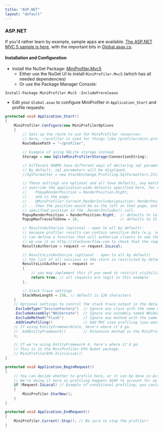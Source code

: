 ```yaml
---
title: "ASP.NET"
layout: "default"
---
```

### ASP.NET
If you'd rather learn by example, sample apps are available. [The ASP.NET MVC 5 sample is here](https://github.com/MiniProfiler/dotnet/tree/master/samples/Samples.Mvc5), with the important bits in [Global.asax.cs](https://github.com/MiniProfiler/dotnet/blob/master/samples/Samples.Mvc5/Global.asax.cs).

#### Installation and Configuration

* Install the NuGet Package: [MiniProfiler.Mvc5](https://www.nuget.org/packages/MiniProfiler.Mvc5/)
   * Either use the NuGet UI to install `MiniProfiler.Mvc5` (which has all needed dependencies)
   * Or use the Package Manager Console:

```ps
Install-Package MiniProfiler.Mvc5 -IncludePrerelease
```

* Edit your `Global.asax` to configure MiniProfiler in `Application_Start` and profile requests:

```c#
protected void Application_Start()
{
    MiniProfiler.Configure(new MiniProfilerOptions
    {
        // Sets up the route to use for MiniProfiler resources:
        // Here, ~/profiler is used for things like /profiler/mini-profiler-includes.js
        RouteBasePath = "~/profiler",

        // Example of using SQLite storage instead
        Storage = new SqliteMiniProfilerStorage(ConnectionString);

        // Different RDBMS have different ways of declaring sql parameters - SQLite can understand inline sql parameters just fine.
        // By default, sql parameters will be displayed.
        //SqlFormatter = new StackExchange.Profiling.SqlFormatters.InlineFormatter(),

        // These settings are optional and all have defaults, any matching setting specified in .RenderIncludes() will
        // override the application-wide defaults specified here, for example if you had both:
        //    PopupRenderPosition = RenderPosition.Right;
        //    and in the page:
        //    @MiniProfiler.Current.RenderIncludes(position: RenderPosition.Left)
        // ...then the position would be on the left on that page, and on the right (the application default) for anywhere that doesn't
        // specified position in the .RenderIncludes() call.
        PopupRenderPosition = RenderPosition.Right,  // defaults to left
        PopupMaxTracesToShow = 10,                   // defaults to 15

        // ResultsAuthorize (optional - open to all by default):
        // because profiler results can contain sensitive data (e.g. sql queries with parameter values displayed), we
        // can define a function that will authorize clients to see the JSON or full page results.
        // we use it on http://stackoverflow.com to check that the request cookies belong to a valid developer.
        ResultsAuthorize = request => request.IsLocal;

        // ResultsListAuthorize (optional - open to all by default)
        // the list of all sessions in the store is restricted by default, you must return true to allow it
        ResultsListAuthorize = request =>
        {
            // you may implement this if you need to restrict visibility of profiling lists on a per request basis 
            return true; // all requests are legit in this example
        },

        // Stack trace settings
        StackMaxLength = 256, // default is 120 characters
    }
    // Optional settings to control the stack trace output in the details pane, examples:
    .ExcludeType("SessionFactory")  // Ignore any class with the name of SessionFactory)
    .ExcludeAssembly("NHibernate")  // Ignore any assembly named NHibernate
    .ExcludeMethod("Flush")         // Ignore any method with the name of Flush
    .AddViewPofiling()              // Add MVC view profiling (you want this)
    // If using EntityFrameworkCore, here's where it'd go.
    // .AddEntityFramework()        // Extension method in the MiniProfiler.EntityFrameworkCore package
    );

    // If we're using EntityFramework 6, here's where it'd go.
    // This is in the MiniProfiler.EF6 NuGet package.
    // MiniProfilerEF6.Initialize();   
}

protected void Application_BeginRequest()
{
    // You can decide whether to profile here, or it can be done in ActionFilters, etc.
    // We're doing it here so profiling happens ASAP to account for as much time as possible.
    if (Request.IsLocal) // Example of conditional profiling, you could just call MiniProfiler.Start();
    {
        MiniProfiler.StarNew();
    }
}

protected void Application_EndRequest()
{
    MiniProfiler.Current?.Stop(); // Be sure to stop the profiler!
}
```

